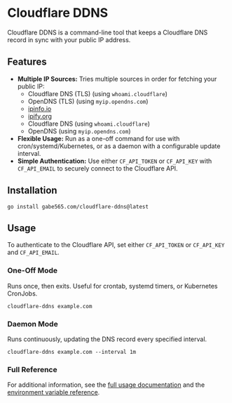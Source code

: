 # Cloudflare DDNS
Cloudflare DDNS is a command-line tool that keeps a Cloudflare DNS record in sync with your public IP address.

## Features
- **Multiple IP Sources:** Tries multiple sources in order for fetching your public IP:
  - Cloudflare DNS (TLS) (using `whoami.cloudflare`)
  - OpenDNS (TLS) (using `myip.opendns.com`)
  - [ipinfo.io](https://ipinfo.io)
  - [ipify.org](https://ipify.org)
  - Cloudflare DNS (using `whoami.cloudflare`)
  - OpenDNS (using `myip.opendns.com`)
- **Flexible Usage:** Run as a one-off command for use with cron/systemd/Kubernetes, or as a daemon with a configurable update interval.
- **Simple Authentication:** Use either `CF_API_TOKEN` or `CF_API_KEY` with `CF_API_EMAIL` to securely connect to the Cloudflare API.

## Installation
```shell
go install gabe565.com/cloudflare-ddns@latest
```

## Usage
To authenticate to the Cloudflare API, set either `CF_API_TOKEN` or `CF_API_KEY` and `CF_API_EMAIL`.

### One-Off Mode
Runs once, then exits. Useful for crontab, systemd timers, or Kubernetes CronJobs.
```shell
cloudflare-ddns example.com
```

### Daemon Mode
Runs continuously, updating the DNS record every specified interval.
```shell
cloudflare-ddns example.com --interval 1m
```

### Full Reference
For additional information, see the [full usage documentation](docs/cloudflare-ddns.md) and the [environment variable reference](docs/envs.md).

